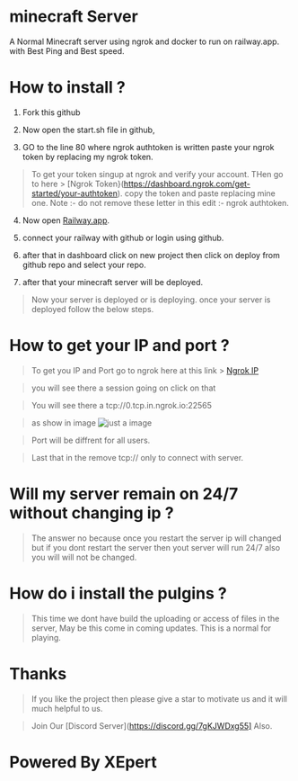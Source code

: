 # minecraft Server

A Normal Minecraft server using ngrok and docker to run on railway.app. with Best Ping and Best speed.

# How to install ?

1. Fork this github 

2. Now open the start.sh file in github,

3. GO to the line 80 where ngrok authtoken is written paste your ngrok token by replacing my ngrok token.
 > To get your token singup at ngrok and verify your account.
 > THen go to here > [Ngrok Token}(https://dashboard.ngrok.com/get-started/your-authtoken).
 > copy the token and paste replacing mine one.
 >  Note :- do not remove these letter in this edit :- ngrok authtoken.
 
4. Now open [Railway.app](https://railway.app?referralCode=7PHLqC).

5. connect your railway with github or login using github.

6. after that in dashboard click on new project then click on deploy from github repo and select your repo.

7. after that your minecraft server will be deployed.

  > Now your server is deployed or is deploying. once your server is deployed follow the below steps.

# How to get your IP and port ?
 > To get you IP and Port go to ngrok here at this link > [Ngrok IP](https://dashboard.ngrok.com/cloud-edge/endpoints)
 
 > you will see there a session going on click on that
 
 > You will see there a tcp://0.tcp.in.ngrok.io:22565
 
 > as show in image
 ![just a image](https://cdn.team-ic.dev/xepert/img-1110.png)
 
 > Port will be diffrent for all users.
 
 >Last that in the remove tcp:// only to connect with server.
 
# Will my server remain on 24/7 without changing ip ?
  > The answer no because once you restart the server ip will changed but if you dont restart the server then yout server will run 24/7 also you will will not be changed.
  
 # How do i install the pulgins ?
  > This time we dont have build the uploading or access of files in the server, May be this come in coming updates. This is a normal for playing.

# Thanks
 > If you like the project then please give a star to motivate us and it will much helpful to us.

> Join Our [Discord Server](https://discord.gg/7gKJWDxg55] Also.

# Powered By XEpert
